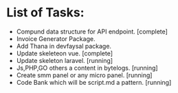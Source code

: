 # List of Tasks:

* Compund data structure for API endpoint. [complete]
* Invoice Generator Package.
* Add Thana in devfaysal package.
* Update skeleteon vue. [complete]
* Update skeleton laravel. [running]
* Js,PHP,GO others a  content in bytelogs. [running]
* Create smm panel or any micro panel. [running]
* Code Bank which will be script.md a pattern. [running]
